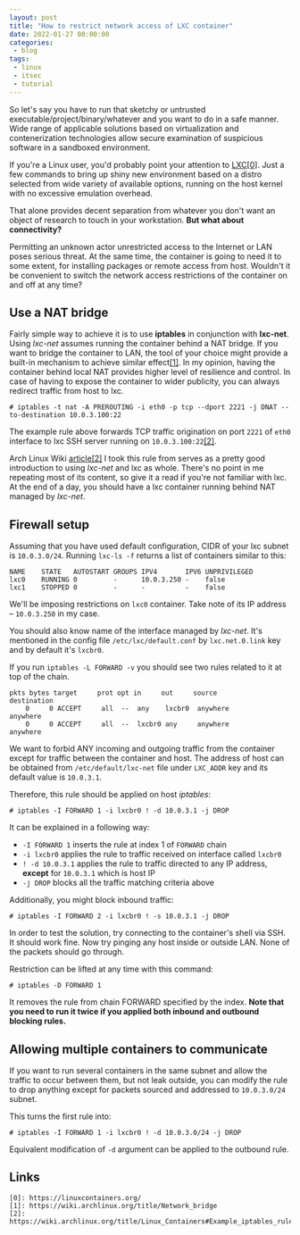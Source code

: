 ```yaml
---
layout: post
title: "How to restrict network access of LXC container"
date: 2022-01-27 00:00:00
categories:
 - blog
tags:
 - linux
 - itsec
 - tutorial
---
```


So let's say you have to run that sketchy or untrusted executable/project/binary/whatever and you want to do in a safe manner. Wide range of applicable solutions based on virtualization and contenerization technologies allow secure examination of suspicious software in a sandboxed environment.

If you're a Linux user, you'd probably point your attention to [LXC\[0\]][0]. Just a few commands to bring up shiny new environment based on a distro selected from wide variety of available options, running on the host kernel with no excessive emulation overhead.

That alone provides decent separation from whatever you don't want an object of research to touch in your workstation. **But what about connectivity?**

<!--break-->

Permitting an unknown actor unrestricted access to the Internet or LAN poses serious threat. At the same time, the container is going to need it to some extent, for installing packages or remote access from host. Wouldn't it be convenient to switch the network access restrictions of the container on and off at any time?

## Use a NAT bridge

Fairly simple way to achieve it is to use **iptables** in conjunction with **lxc-net**. Using *lxc-net* assumes running the container behind a NAT bridge. If you want to bridge the container to LAN, the tool of your choice might provide a built-in mechanism to achieve similar effect[\[1\]][1]. In my opinion, having the container behind local NAT provides higher level of resilience and control. In case of having to expose the container to wider publicity, you can always redirect traffic from host to lxc.

```
# iptables -t nat -A PREROUTING -i eth0 -p tcp --dport 2221 -j DNAT --to-destination 10.0.3.100:22
```

The example rule above forwards TCP traffic origination on port `2221` of `eth0` interface to lxc SSH server running on `10.0.3.100:22`[\[2\]][2].

Arch Linux Wiki [article\[2\]][2] I took this rule from serves as a pretty good introduction to using *lxc-net* and lxc as whole. There's no point in me repeating most of its content, so give it a read if you're not familiar with lxc. At the end of a day, you should have a lxc container running behind NAT managed by *lxc-net*.

## Firewall setup

Assuming that you have used default configuration, CIDR of your lxc subnet is `10.0.3.0/24`. Running `lxc-ls -f` returns a list of containers similar to this:

```
NAME    STATE   AUTOSTART GROUPS IPV4       IPV6 UNPRIVILEGED
lxc0    RUNNING 0         -      10.0.3.250 -    false
lxc1    STOPPED 0         -      -          -    false
```

We'll be imposing restrictions on `lxc0` container. Take note of its IP address – `10.0.3.250` in my case.

You should also know name of the interface managed by *lxc-net*. It's mentioned in the config file `/etc/lxc/default.conf` by `lxc.net.0.link` key and by default it's `lxcbr0`.

If you run `iptables -L FORWARD -v` you should see two rules related to it at top of the chain.

```
pkts bytes target     prot opt in     out     source               destination
    0     0 ACCEPT     all  --  any    lxcbr0  anywhere             anywhere
    0     0 ACCEPT     all  --  lxcbr0 any     anywhere             anywhere
```

We want to forbid ANY incoming and outgoing traffic from the container except for traffic between the container and host. The address of host can be obtained from `/etc/default/lxc-net` file under `LXC_ADDR` key and its default value is `10.0.3.1`.

Therefore, this rule should be applied on host *iptables*:
```
# iptables -I FORWARD 1 -i lxcbr0 ! -d 10.0.3.1 -j DROP
```

It can be explained in a following way:
- `-I FORWARD 1` inserts the rule at index 1 of `FORWARD` chain
- `-i lxcbr0` applies the rule to traffic received on interface called `lxcbr0`
- `! -d 10.0.3.1` applies the rule to traffic directed to any IP address, **except** for `10.0.3.1` which is host IP
- `-j DROP` blocks all the traffic matching criteria above

Additionally, you might block inbound traffic:
```
# iptables -I FORWARD 2 -i lxcbr0 ! -s 10.0.3.1 -j DROP
```

In order to test the solution, try connecting to the container's shell via SSH. It should work fine. Now try pinging any host inside or outside LAN. None of the packets should go through.

Restriction can be lifted at any time with this command:
```
# iptables -D FORWARD 1
```

It removes the rule from chain FORWARD specified by the index. **Note that you need to run it twice if you applied both inbound and outbound blocking rules.**

## Allowing multiple containers to communicate

If you want to run several containers in the same subnet and allow the traffic to occur between them, but not leak outside, you can modify the rule to drop anything except for packets sourced and addressed to `10.0.3.0/24` subnet.

This turns the first rule into:
```
# iptables -I FORWARD 1 -i lxcbr0 ! -d 10.0.3.0/24 -j DROP
```

Equivalent modification of `-d` argument can be applied to the outbound rule.

## Links
~~~
[0]: https://linuxcontainers.org/
[1]: https://wiki.archlinux.org/title/Network_bridge
[2]: https://wiki.archlinux.org/title/Linux_Containers#Example_iptables_rule
~~~

[0]: https://linuxcontainers.org/
[1]: https://wiki.archlinux.org/title/Network_bridge
[2]: https://wiki.archlinux.org/title/Linux_Containers#Example_iptables_rule